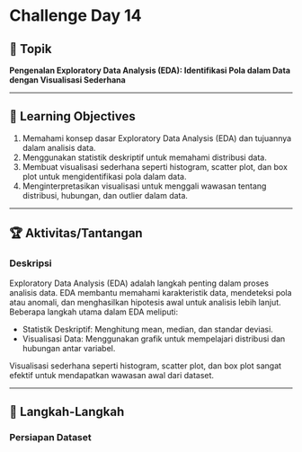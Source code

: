 # Challenge Day 14

## 📝 Topik
**Pengenalan Exploratory Data Analysis (EDA): Identifikasi Pola dalam Data dengan Visualisasi Sederhana**

---

## 🎯 Learning Objectives
1. Memahami konsep dasar Exploratory Data Analysis (EDA) dan tujuannya dalam analisis data.
2. Menggunakan statistik deskriptif untuk memahami distribusi data.
3. Membuat visualisasi sederhana seperti histogram, scatter plot, dan box plot untuk mengidentifikasi pola dalam data.
4. Menginterpretasikan visualisasi untuk menggali wawasan tentang distribusi, hubungan, dan outlier dalam data.

---

## 🏆 Aktivitas/Tantangan

### Deskripsi
Exploratory Data Analysis (EDA) adalah langkah penting dalam proses analisis data. EDA membantu memahami karakteristik data, mendeteksi pola atau anomali, dan menghasilkan hipotesis awal untuk analisis lebih lanjut.
Beberapa langkah utama dalam EDA meliputi:

- Statistik Deskriptif: Menghitung mean, median, dan standar deviasi.
- Visualisasi Data: Menggunakan grafik untuk mempelajari distribusi dan hubungan antar variabel.

Visualisasi sederhana seperti histogram, scatter plot, dan box plot sangat efektif untuk mendapatkan wawasan awal dari dataset.

---
## 🚀 Langkah-Langkah

### Persiapan Dataset
